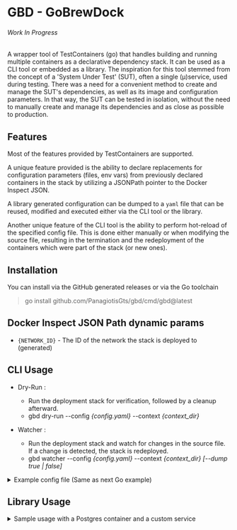 # GBD - GoBrewDock 
###### Work In Progress

A wrapper tool of TestContainers (go) that handles building and running multiple containers 
as a declarative dependency stack. It can be used as a CLI tool or embedded as a library. The inspiration for this tool
stemmed from the concept of a 'System Under Test' (SUT), often a single (μ)service, used during testing.
There was a need for a convenient method to create and manage the SUT's dependencies, as well as its image and configuration parameters.
In that way, the SUT can be tested in isolation, without the need to manually create and manage its dependencies and as close as possible to production.

## Features
Most of the features provided by TestContainers are supported.

A unique feature provided is the ability to declare replacements for configuration parameters (files, env vars) from
previously declared containers in the stack by utilizing a JSONPath pointer to the Docker Inspect JSON.

A library generated configuration can be dumped to a `yaml` file that can be reused, modified and executed either via the CLI
tool or the library.

Another unique feature of the CLI tool is the ability to perform hot-reload of the specified config file. This is done 
either manually or when modifying the source file, resulting in the termination and the redeployment of the containers which
were part of the stack (or new ones).

## Installation
You can install via the GitHub generated releases or via the Go toolchain

  > go install github.com/PanagiotisGts/gbd/cmd/gbd@latest 


## Docker Inspect JSON Path dynamic params
 - `{NETWORK_ID}` - The ID of the network the stack is deployed to (generated)

## CLI Usage

- Dry-Run :
  - Run the deployment stack for verification, followed by a cleanup afterward.  
  - gbd dry-run --config _{config.yaml}_ --context _{context_dir}_


- Watcher :
    - Run the deployment stack and watch for changes in the source file. If a change is detected, the stack is redeployed.
    - gbd watcher --config _{config.yaml}_ --context _{context_dir}_ _[--dump true | false]_


<details>
  <summary>Example config file (Same as next Go example)</summary>

```yaml
context: "/usr/projects/my_service"
dependencies:
    - image: postgres
      version: latest
      name: test-postgres
      env:
        POSTGRES_USER: admin
        POSTGRES_PASSWORD: root
        POSTGRES_DB: test_db
      exposePorts:
        - "5432"
      alias: pgtc
      waitFor:
        strategy: log
        waitForStrategy:
            log: database system is ready to accept connections
            isregexp: false
            occurrence: 1
            pollinterval: 100ms
    - image: my_service
      version: latest
      name: my-service
      replaceConfig:
        - config_origin_path: /configs/config.yaml
          target_path: /configs/config.yaml
          replacements:
            - key: db.host
              value:
                fromContainer: test-postgres
                propertyName: NetworkSettings.Networks[{NETWORK_ID}].Aliases[0]
            - key: server.address
              value: :8080
      exposePorts:
        - "8080"
      alias: my-awesome-service
      build:
        dockerfile: Dockerfile
        buildArgs:
            VERSION: latest
        buildLog: true
      waitFor:
        strategy: log
        waitForStrategy:
            log: service is ready to serve requests
            isregexp: false
            occurrence: 1
            pollinterval: 100ms
```
</details>

## Library Usage
<details>
  <summary>Sample usage with a Postgres container and a custom service</summary>

```go
package test

import (
	"context"

	"github.com/PanagiotisGts/gbd/pkg/gbd"
	"github.com/testcontainers/testcontainers-go/wait"
)

func main() {
	ctx := context.Background()
	ctDir := "/usr/projects/my_service"
	e := gbd.New(ctDir, []gbd.Dependency{
      {
        Image:   "postgres",
        Version: "latest",
        Name:    "test-postgres",
        Env: map[string]string{
          "POSTGRES_USER":     "admin",
          "POSTGRES_PASSWORD": "root",
          "POSTGRES_DB":       "test_db",
        },
        ExposePorts: []string{"5432"},
        Alias:       "pgtc",
        WaitFor: gbd.WaitFor{
          Strategy:        "log",
          WaitForStrategy: wait.ForLog("database system is ready to accept connections"),
        },
      },
      {
        Image:   "my_service",
        Version: "latest",
        Name:    "my-service",
        Build: &gbd.DockerBuild{
          Dockerfile: "Dockerfile",
          BuildArgs:  map[string]*string{},
          BuildLog:   true,
        },
        ExposePorts: []string{"8080"},
        ReplaceConfig: []gbd.ConfigReplacement{
          {
            ConfigOriginPath: "/configs/config.yaml",
            TargetPath:       "/configs/config.yaml",
            Replacements: []gbd.Replacement{
              {
                Key: "database.host",
                Value: &gbd.ContainerDerivedValue{
                  FromContainer:         "test-postgres",
                  ContainerPropertyPath: "NetworkSettings.Networks[{NETWORK_ID}].Aliases[0]",
                },
              },
              {
                Key:   "server.address",
                Value: ":8080",
              },
            },
          },
        },
        Alias:   "my-awesome-service",
        WaitFor: gbd.WaitFor{Strategy: "log", WaitForStrategy: wait.ForLog("service is ready to serve requests")},
    },
	})

	stack, err := e.Build(ctx, true)
	if err != nil {
		panic(err)
	}

	myServiceContainer, err := stack.GetComponent("my-service")
	port := myServiceContainer.MappedPorts["8080"]
}
```
</details>